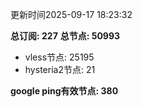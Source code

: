 更新时间2025-09-17 18:23:32

**总订阅: 227**
**总节点: 50993**
- vless节点: 25195
- hysteria2节点: 21

**google ping有效节点: 380**
